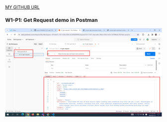 [MY GITHUB URL](https://github.com/soso1554848/1122-wp2-2N_31)

### W1-P1: Get Request demo in Postman

![](w01-p1.png)
